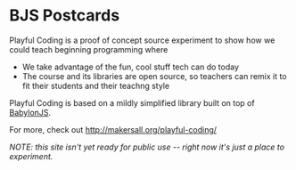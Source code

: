 # BJS Postcards

Playful Coding is a proof of concept source experiment to show how we could teach beginning programming where 

- We take advantage of the fun, cool stuff tech can do today
- The course and its libraries are open source, so teachers can remix it to fit their students and their teachng style

Playful Coding is based on a mildly simplified library built on top of [BabylonJS](https://www.babylonjs.com/).

For more, check out http://makersall.org/playful-coding/

*NOTE: this site isn't yet ready for public use -- right now it's just a place to experiment.*
